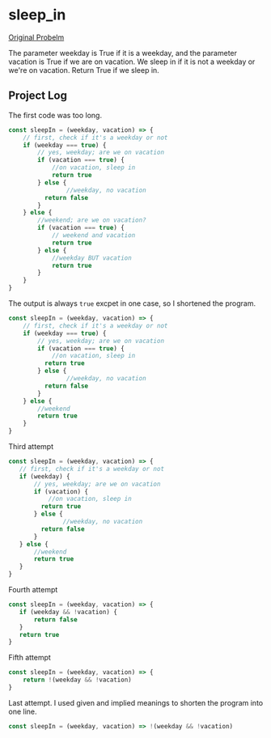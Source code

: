 # sleep_in

[Original Probelm](https://codingbat.com/prob/p173401)

The parameter weekday is True if it is a weekday, and the parameter vacation is True if we are on vacation. We sleep in if it is not a weekday or we're on vacation. Return True if we sleep in.

## Project Log

The first code was too long.

```js
const sleepIn = (weekday, vacation) => {
    // first, check if it's a weekday or not
    if (weekday === true) {
        // yes, weekday; are we on vacation
        if (vacation === true) {
            //on vacation, sleep in
            return true
        } else {
                //weekday, no vacation
          return false
        }
    } else {
        //weekend; are we on vacation?
        if (vacation === true) {
            // weekend and vacation
            return true
        } else {
            //weekday BUT vacation
            return true
        }
    }
}
 ```

The output is always `true` excpet in one case, so I shortened the program.
```js
const sleepIn = (weekday, vacation) => {
    // first, check if it's a weekday or not
    if (weekday === true) {
        // yes, weekday; are we on vacation
        if (vacation === true) {
            //on vacation, sleep in
          return true
        } else {
                //weekday, no vacation
          return false
        }
    } else {
        //weekend
        return true
    }
}
 ```

Third attempt
 ```js
const sleepIn = (weekday, vacation) => {
    // first, check if it's a weekday or not
    if (weekday) {
        // yes, weekday; are we on vacation
        if (vacation) {
            //on vacation, sleep in
          return true
        } else {
                //weekday, no vacation
          return false
        }
    } else {
        //weekend
        return true
    }
}
 ```

Fourth attempt
 ```js
const sleepIn = (weekday, vacation) => {
    if (weekday && !vacation) {
        return false
    }
    return true
}
 ```

Fifth attempt
```js
const sleepIn = (weekday, vacation) => {
    return !(weekday && !vacation)
}
```

Last attempt. I used given and implied meanings to shorten the program into one line.
```js
const sleepIn = (weekday, vacation) => !(weekday && !vacation)
```